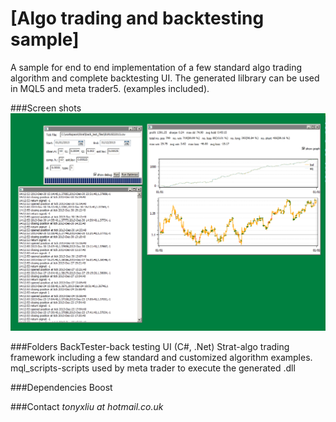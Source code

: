 [Algo trading and backtesting sample]
===================
A sample for end to end implementation of a few standard algo trading algorithm and complete backtesting UI. 
The generated lilbrary can be used in MQL5 and meta trader5. (examples included).


###Screen shots
![screen shots](screen_shot.PNG)


###Folders
BackTester-back testing UI (C#, .Net)
Strat-algo trading framework including a few standard and customized algorithm examples.
mql_scripts-scripts used by meta trader to execute the generated .dll


###Dependencies
Boost
    
    
###Contact
*tonyxliu at hotmail.co.uk*
